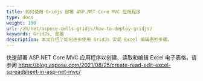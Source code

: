 ```yaml
---
title: 如何使用 Gridjs 部署 ASP.NET Core MVC 应用程序
type: docs
weight: 190
url: /zh/net/aspose-cells-gridjs/how-to-deploy-gridjs/
keywords: GridJs, 部署
description: 本文介绍了如何逐步使用 GridJs 实现 Excel 编辑器的步骤。
---
```




快速部署 ASP.NET Core MVC 应用程序以创建、读取和编辑 Excel 电子表格，请参阅 https://blog.aspose.com/2021/08/25/create-read-edit-excel-spreadsheet-in-asp-net-mvc/
